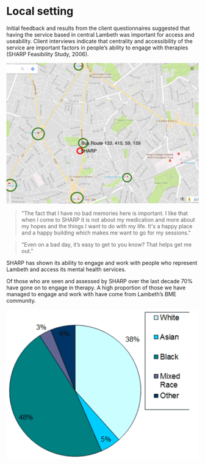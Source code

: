 # Local setting

Initial feedback and results from the client questionnaires suggested that having the service 
based in central Lambeth was important for access and useability. Client interviews indicate 
that centrality and accessibility of the service are important factors in people’s ability to 
engage with therapies (SHARP Feasibility Study, 2006). 

![SHARP local setting](assets/images/sharp-local-setting.jpg "SHARP local setting")

> "The fact that I have no bad memories here is important. I like that when I come to SHARP 
> it is not about my medication and more about my hopes and the things I want to do with my life. 
> It's a happy place and a happy building which makes me want to go for my sessions."

> "Even on a bad day, it’s easy to get to you know? That helps get me out."

SHARP has shown its ability to engage and work with people who represent Lambeth and 
access its mental health services. 

Of those who are seen and assessed by SHARP over the last decade 70% have gone on to engage 
in therapy. A high proportion of those we have managed to engage and work with have come 
from Lambeth’s BME community.

![SHARP etchnicity](assets/images/sharp-ethnicity.gif "SHARP ethnicity")
